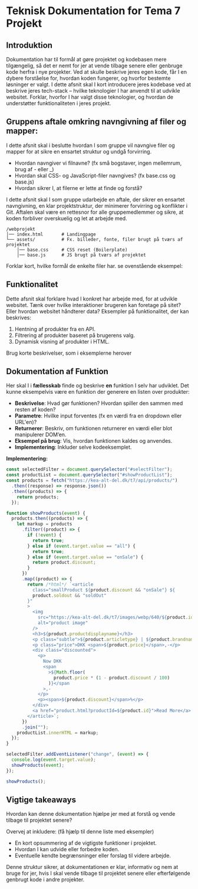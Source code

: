 # Teknisk Dokumentation for Tema 7 Projekt

## Introduktion
Dokumentation har til formål at gøre projektet og kodebasen mere tilgængelig, så det er nemt for jer at vende tilbage senere eller genbruge kode herfra i nye projekter. Ved at skulle beskrive jeres egen kode, får I en dybere forståelse for, hvordan koden fungerer, og hvorfor bestemte løsninger er valgt. I dette afsnit skal I kort introducere jeres kodebase ved at beskrive jeres tech-stack – hvilke teknologier I har anvendt til at udvikle websitet. Forklar, hvorfor I har valgt disse teknologier, og hvordan de understøtter funktionaliteten i jeres projekt.


## Gruppens aftale omkring navngivning af filer og mapper:
I dette afsnit skal i beslutte hvordan I som gruppe vil navngive filer og mapper for at sikre en ensartet struktur og undgå forvirring.

- Hvordan navngiver vi filnavne? (fx små bogstaver, ingen mellemrum, brug af - eller _)
- Hvordan skal CSS- og JavaScript-filer navngives? (fx base.css og base.js)
- Hvordan sikrer I, at filerne er lette at finde og forstå?

I dette afsnit skal I som gruppe udarbejde en aftale, der sikrer en ensartet navngivning, en klar projektstruktur, der minimerer forvirring og konflikter i Git. Aftalen skal være en rettesnor for alle gruppemedlemmer og sikre, at koden forbliver overskuelig og let at arbejde med.

```
/webprojekt
│── index.html       # Landingpage
└── assets/          # Fx. billeder, fonte, filer brugt på tværs af projektet
    │── base.css     # CSS reset (Boilerplate)
    │── base.js      # JS brugt på tværs af projektet
```

Forklar kort, hvilke formål de enkelte filer har. se ovenstående eksempel:

## Funktionalitet

&#x20;Dette afsnit skal forklare hvad I konkret har arbejde med, for at udvikle websitet. Tænk over hvilke interaktioner brugeren kan foretage på sitet? Eller hvordan  websitet håndterer data? Eksempler på funktionalitet, der kan beskrives:

1. Hentning af produkter fra en API.
2. Filtrering af produkter baseret på brugerens valg.
3. Dynamisk visning af produkter i HTML.

Brug  korte beskrivelser, som i eksemplerne herover

## Dokumentation af Funktion

Her skal I i **fællesskab** finde og beskrive **en** funktion I selv har udviklet. Det kunne eksempelvis være en funktion der generere en listen over produkter:&#x20;

- **Beskrivelse**: Hvad gør funktionen? Hvordan spiller den sammen med resten af koden?
- **Parametre**: Hvilke input forventes (fx en værdi fra en dropdown eller URL'en)?
- **Returnerer**: Beskriv, om funktionen returnerer en værdi eller blot manipulerer DOM’en.
- **Eksempel på brug**: Vis, hvordan funktionen kaldes og anvendes.
- **Implementering**: Inkluder selve kodeeksemplet.

**Implementering:**

```js
const selectedFilter = document.querySelector("#selectFilter");
const productList = document.querySelector("#showProductList");
const products = fetch("https://kea-alt-del.dk/t7/api/products/")
  .then((response) => response.json())
  .then((products) => {
    return products;
  });

function showProducts(event) {
  products.then((products) => {
    let markup = products
      .filter((product) => {
        if (!event) {
          return true;
        } else if (event.target.value == "all") {
          return true;
        } else if (event.target.value == "onSale") {
          return product.discount;
        }
      })
      .map((product) => {
        return /*html*/ `<article
          class="smallProduct ${product.discount && "onSale"} ${
          product.soldout && "soldOut"
        }"
        >
          <img
            src="https://kea-alt-del.dk/t7/images/webp/640/${product.id}.webp"
            alt="product image"
          />
          <h3>${product.productdisplayname}</h3>
          <p class="subtle">${product.articletype} | ${product.brandname}</p>
          <p class="price">DKK <span>${product.price}</span>,-</p>
          <div class="discounted">
            <p>
              Now DKK
              <span
                >${Math.floor(
                  product.price * (1 - product.discount / 100)
                )}</span
              >,-
            </p>
            <p><span>${product.discount}</span>%</p>
          </div>
          <a href="product.html?productId=${product.id}">Read More</a>
        </article>`;
      })
      .join("");
    productList.innerHTML = markup;
  });
}

selectedFilter.addEventListener("change", (event) => {
  console.log(event.target.value);
  showProducts(event);
});

showProducts();
```

## Vigtige takeaways

Hvordan kan denne dokumentation hjælpe jer med at forstå og vende tilbage til projektet senere?&#x20;

Overvej at inkludere: (få hjælp til denne liste med eksempler)

- En kort opsummering af de vigtigste funktioner i projektet.
- Hvordan I kan udvide eller forbedre koden.
- Eventuelle kendte begrænsninger eller forslag til videre arbejde.

Denne struktur sikrer, at dokumentationen er klar, informativ og nem at bruge for jer, hvis I skal vende tilbage til projektet senere eller efterfølgende genbrugt kode i andre projekter.

